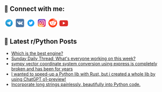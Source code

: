 ## 🔎 Connect with me:
[<img src="https://github.com/bullbesh/bullbesh/blob/main/images/Telegram.png" width="32" height="32" />](https://t.me/bullbesh)
[<img src="https://github.com/bullbesh/bullbesh/blob/main/images/VK.png" width="32" height="32" />](https://vk.com/bullbesh)
[<img src="https://github.com/bullbesh/bullbesh/blob/main/images/Twitter.png" width="32" height="32" />](https://twitter.com/bullbesh1)
[<img src="https://github.com/bullbesh/bullbesh/blob/main/images/Instagram.png" width="32" height="32" />](https://www.instagram.com/bullbesh)
[<img src="https://github.com/bullbesh/bullbesh/blob/main/images/Reddit.png" width="32" height="32" />](https://www.reddit.com/user/bullbesh)
[<img src="https://github.com/bullbesh/bullbesh/blob/main/images/YouTube.png" width="32" height="32" />](https://www.youtube.com/channel/UCtfjRs6uzgq5mfm8S06WTcg)

## 📕 Latest r/Python Posts
<!-- BLOG-POST-LIST:START -->
- [Which is the best engine?](https://www.reddit.com/r/Python/comments/1g7nh4j/which_is_the_best_engine/)
- [Sunday Daily Thread: What&#39;s everyone working on this week?](https://www.reddit.com/r/Python/comments/1g7m7nw/sunday_daily_thread_whats_everyone_working_on/)
- [sympy vector coordinate system conversion using express is completely broken and has been for years](https://www.reddit.com/r/Python/comments/1g7j63m/sympy_vector_coordinate_system_conversion_using/)
- [I wanted to speed-up a Python lib with Rust, but i created a whole lib by using ChatGPT o1-preview!](https://www.reddit.com/r/Python/comments/1g7gcjg/i_wanted_to_speedup_a_python_lib_with_rust_but_i/)
- [Incorporate long strings painlessly, beautifully into Python code.](https://www.reddit.com/r/Python/comments/1g7ea20/incorporate_long_strings_painlessly_beautifully/)
<!-- BLOG-POST-LIST:END -->
